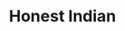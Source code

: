 ---
type: work
layout: post
title: Honest Indian
external: true
link: https://www.behance.net/gallery/87573263/Honest-Indian
layout: post
---